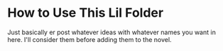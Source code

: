 # How to Use This Lil Folder
Just basically er post whatever ideas with whatever names you want in here.
I'll consider them before adding them to the novel.
